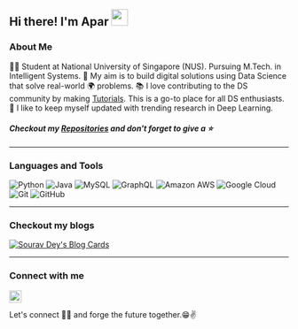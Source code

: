 ## Hi there! I'm Apar <img src="https://raw.githubusercontent.com/MartinHeinz/MartinHeinz/master/wave.gif" width="30px">

### About Me
👨‍🎓 Student at National University of Singapore (NUS). Pursuing M.Tech. in Intelligent Systems.
🎯 My aim is to build digital solutions using Data Science that solve real-world 🌍 problems. 
📚 I love contributing to the DS community by making [Tutorials](https://apargarg99.github.io/Tutorials). This is a go-to place for all DS enthusiasts.
🌱 I like to keep myself updated with trending research in Deep Learning.
 

#### *Checkout my <a href="https://github.com/AparGarg99?tab=repositories">Repositories</a> and don't forget to give a :star:*

---
### Languages and Tools

![Python](https://img.shields.io/badge/-Python-black?style=flat-square&logo=Python)
![Java](https://img.shields.io/badge/-java-E34A86?style=flat-square&logo=java)
![MySQL](https://img.shields.io/badge/-MySQL-black?style=flat-square&logo=mysql)
![GraphQL](https://img.shields.io/badge/-GraphQL-e535ab?style=flat&logo=graphql&logoColor=FFFFFF)
![Amazon AWS](https://img.shields.io/badge/Amazon%20AWS-232F3E?style=flat-square&logo=amazon-aws)
![Google Cloud](https://img.shields.io/badge/Google%20Cloud-black?style=flat-square&logo=google-cloud)
![Git](https://img.shields.io/badge/-Git-black?style=flat-square&logo=git)
![GitHub](https://img.shields.io/badge/-GitHub-181717?style=flat-square&logo=github)


---
### Checkout my blogs
[![Sourav Dey's Blog Cards](https://github-cards-external-blogs.souravdey777.vercel.app/getMediumBlogs?username=@apargarg99&type=horizontal)](https://medium.com/@apargarg99)

---
### Connect with me
[<img align="left" alt="AparGarg99 | LinkedIn" width="22px" src="https://cdn.jsdelivr.net/npm/simple-icons@v3/icons/linkedin.svg" />][linkedin]

[linkedin]: https://www.linkedin.com/in/apargarg99/

<br/><br/>
Let's connect 👨‍💻 and forge the future together.😁✌
